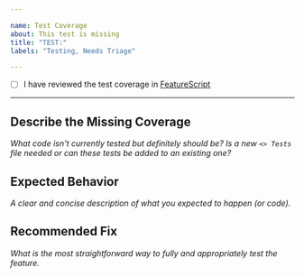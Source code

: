 ```yaml
---

name: Test Coverage
about: This test is missing
title: "TEST:"
labels: "Testing, Needs Triage"

---
```


- [ ] I have reviewed the test coverage in [FeatureScript](https://cad.onshape.com/documents/6750b53736b16374e515f93d/w/e1f0d6546c0ebff38956e2f7/e/f9a04b454cd721ac07ed46b2)

---

## Describe the Missing Coverage
*What code isn't currently tested but definitely should be? Is a new `<> Tests` file needed or can these tests be added to an existing one?*

## Expected Behavior
*A clear and concise description of what you expected to happen (or code).*

## Recommended Fix
*What is the most straightforward way to fully and appropriately test the feature.*
